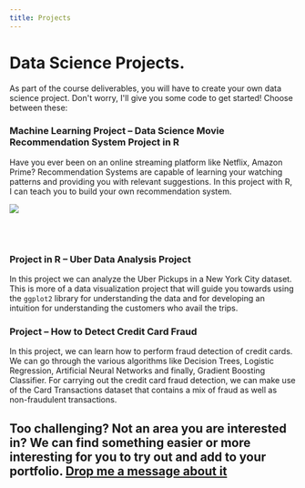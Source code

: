 ```yaml
---
title: Projects
---
```


# Data Science Projects.

As part of the course deliverables, you will have to create your own data science project. Don't worry, I'll give you some code to get started! Choose between these:


### Machine Learning Project – Data Science Movie Recommendation System Project in R

Have you ever been on an online streaming platform like Netflix, Amazon Prime? Recommendation Systems are capable of learning your watching patterns and providing you  with relevant suggestions. In this project with R, I can teach you to build your own recommendation system.

![](https://d2h0cx97tjks2p.cloudfront.net/blogs/wp-content/uploads/sites/2/2019/07/data-science-movie-recommendation-project.jpg)

<br><br>

### Project in R – Uber Data Analysis Project

In this project we can analyze the Uber Pickups in a New York City dataset. This is more of a data visualization project that will guide you towards using the `ggplot2` library for understanding the data and for developing an intuition for understanding the customers who avail the trips.

### Project – How to Detect Credit Card Fraud

In this project, we can learn how to perform fraud detection of credit cards. We can go through the various algorithms like Decision Trees, Logistic Regression, Artificial Neural Networks and finally, Gradient Boosting Classifier. For carrying out the credit card fraud detection, we can make use of the Card Transactions dataset that contains a mix of fraud as well as non-fraudulent transactions.


## Too challenging? Not an area you are interested in? We can find something easier or more interesting for you to try out and add to your portfolio. [Drop me a message about it](graciela.carrillo@kaplan.com)


